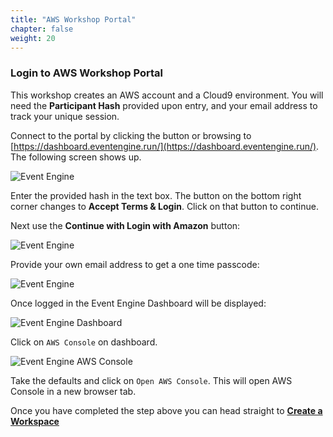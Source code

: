 ```yaml
---
title: "AWS Workshop Portal"
chapter: false
weight: 20
---
```


### Login to AWS Workshop Portal

This workshop creates an AWS account and a Cloud9 environment. You will need the **Participant Hash** provided upon entry, and your email address to track your unique session.

Connect to the portal by clicking the button or browsing to [https://dashboard.eventengine.run/](https://dashboard.eventengine.run/). The following screen shows up.

![Event Engine](/images/event-engine-initial-screen.png)

Enter the provided hash in the text box. The button on the bottom right corner changes to **Accept Terms & Login**. Click on that button to continue.

Next use the **Continue with Login with Amazon** button:

![Event Engine](/images/andyt/amazon-login.png)

Provide your own email address to get a one time passcode:

![Event Engine](/images/andyt/otp.jpg)

Once logged in the Event Engine Dashboard will be displayed:

![Event Engine Dashboard](/images/event-engine-dashboard.png)

Click on `AWS Console` on dashboard.

![Event Engine AWS Console](/images/event-engine-aws-console.png)

Take the defaults and click on `Open AWS Console`. This will open AWS Console in a new browser tab.

Once you have completed the step above you can head straight to [**Create a Workspace**](/020_prerequisites/workspace/)
